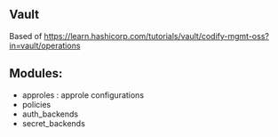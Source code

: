 ## Vault

Based of https://learn.hashicorp.com/tutorials/vault/codify-mgmt-oss?in=vault/operations


## Modules:

- approles : approle configurations
- policies
- auth_backends
- secret_backends